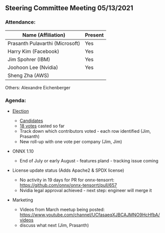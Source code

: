 ## Steering Committee Meeting 05/13/2021

### Attendance:

| Name (Affiliation)              | Present  |
| ------------------------------- | -------- |
| Prasanth Pulavarthi (Microsoft) |   Yes    |
| Harry Kim (Facebook)            |   Yes    |
| Jim Spohrer (IBM)               |   Yes    |
| Joohoon Lee (Nvidia)            |   Yes    |
| Sheng Zha (AWS)                 |       |

Others: Alexandre Eichenberger

### Agenda:

* [Election](https://github.com/onnx/onnx/blob/master/community/sc-election-guidelines.md)
    * [Candidates](https://github.com/onnx/steering-committee/blob/master/elections/2021/list-sc-candidates.md)
    * [18 votes](https://civs1.civs.us/cgi-bin/control.pl?id=E_44cdd78d02964a03&key=7482f2be376f1e63&akey=2ad182588c6a22ae) casted so far 
    * Track down which contributors voted - each row identified (Jim, Prasanth)
    * New roll-up with one vote per company (Jim, Jim)

* ONNX 1.10 
    * End of July or early August - features pland - tracking issue coming
    
* License update status (Adds Apache2 & SPDX license)
    * No activity in 19 days for PR for onnx-tensorrt: https://github.com/onnx/onnx-tensorrt/pull/657
    * Nvidia legal approval achieved - next step: engineer will merge it

* Marketing
    * Videos from March meetup being posted: https://www.youtube.com/channel/UCfasaeqXJBCAJMNO9HcHfbA/videos
    * discuss what next (Jim, Prasanth)


